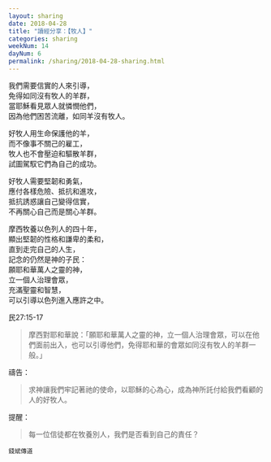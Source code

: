 ```yaml
---
layout: sharing
date: 2018-04-28
title: "讀經分享：【牧人】"
categories: sharing
weekNum: 14
dayNum: 6
permalink: /sharing/2018-04-28-sharing.html
---
```


我們需要信實的人來引導，  
免得如同沒有牧人的羊群，  
當耶穌看見眾人就憐憫他們，  
因為他們困苦流離，如同羊沒有牧人。  

好牧人用生命保護他的羊，  
而不像事不關己的雇工，  
牧人也不會壓迫和驅散羊群，  
試圖駕馭它們為自己的成功。  

好牧人需要堅韌和勇氣，  
應付各樣危險、抵抗和進攻，  
抵抗誘惑讓自己變得信實，  
不再關心自己而是關心羊群。  

摩西牧養以色列人的四十年，  
顯出堅韌的性格和謙卑的柔和，  
直到走完自己的人生，  
記念的仍然是神的子民：  
願耶和華萬人之靈的神，  
立一個人治理會眾，  
充滿聖靈和智慧，  
可以引導以色列進入應許之中。  

民27:15-17
>摩西對耶和華說：「願耶和華萬人之靈的神，立一個人治理會眾，可以在他們面前出入，也可以引導他們，免得耶和華的會眾如同沒有牧人的羊群一般。」

禱告：
>求神讓我們牢記著祂的使命，以耶穌的心為心，成為神所託付給我們看顧的人的好牧人。

提醒：
>每一位信徒都在牧養別人，我們是否看到自己的責任？

`錢斌傳道`
